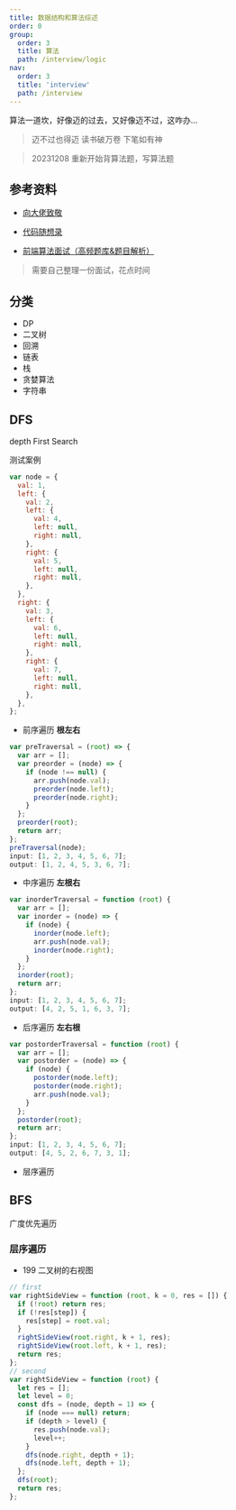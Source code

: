 ```yaml
---
title: 数据结构和算法综述
order: 0
group:
  order: 3
  title: 算法
  path: /interview/logic
nav:
  order: 3
  title: 'interview'
  path: /interview
---
```


算法一道坎，好像迈的过去，又好像迈不过，这咋办...

> 迈不过也得迈 读书破万卷 下笔如有神

> 20231208 重新开始背算法题，写算法题

## 参考资料

- [向大佬致敬](https://mp.weixin.qq.com/mp/appmsgalbum?__biz=MzIxMjExNzQxMQ==&action=getalbum&album_id=2856240521298657286&scene=173&from_msgid=2247489721&from_itemidx=1&count=3&nolastread=1#wechat_redirect)

- [代码随想录](https://programmercarl.com/%E8%83%8C%E5%8C%85%E7%90%86%E8%AE%BA%E5%9F%BA%E7%A1%8001%E8%83%8C%E5%8C%85-1.html)

- [前端算法面试（高频题库&题目解析）](https://github.com/hovinghuang/fe-agorithm-interview/tree/main)

> 需要自己整理一份面试，花点时间

## 分类

- DP
- 二叉树
- 回溯
- 链表
- 栈
- 贪婪算法
- 字符串

## DFS

depth First Search

测试案例

```js
var node = {
  val: 1,
  left: {
    val: 2,
    left: {
      val: 4,
      left: null,
      right: null,
    },
    right: {
      val: 5,
      left: null,
      right: null,
    },
  },
  right: {
    val: 3,
    left: {
      val: 6,
      left: null,
      right: null,
    },
    right: {
      val: 7,
      left: null,
      right: null,
    },
  },
};
```

- 前序遍历 **根左右**

```js
var preTraversal = (root) => {
  var arr = [];
  var preorder = (node) => {
    if (node !== null) {
      arr.push(node.val);
      preorder(node.left);
      preorder(node.right);
    }
  };
  preorder(root);
  return arr;
};
preTraversal(node);
input: [1, 2, 3, 4, 5, 6, 7];
output: [1, 2, 4, 5, 3, 6, 7];
```

- 中序遍历 **左根右**

```js
var inorderTraversal = function (root) {
  var arr = [];
  var inorder = (node) => {
    if (node) {
      inorder(node.left);
      arr.push(node.val);
      inorder(node.right);
    }
  };
  inorder(root);
  return arr;
};
input: [1, 2, 3, 4, 5, 6, 7];
output: [4, 2, 5, 1, 6, 3, 7];
```

- 后序遍历 **左右根**

```js
var postorderTraversal = function (root) {
  var arr = [];
  var postorder = (node) => {
    if (node) {
      postorder(node.left);
      postorder(node.right);
      arr.push(node.val);
    }
  };
  postorder(root);
  return arr;
};
input: [1, 2, 3, 4, 5, 6, 7];
output: [4, 5, 2, 6, 7, 3, 1];
```

- 层序遍历

## BFS

广度优先遍历

### 层序遍历

- 199 二叉树的右视图

```js
// first
var rightSideView = function (root, k = 0, res = []) {
  if (!root) return res;
  if (!res[step]) {
    res[step] = root.val;
  }
  rightSideView(root.right, k + 1, res);
  rightSideView(root.left, k + 1, res);
  return res;
};
// second
var rightSideView = function (root) {
  let res = [];
  let level = 0;
  const dfs = (node, depth = 1) => {
    if (node === null) return;
    if (depth > level) {
      res.push(node.val);
      level++;
    }
    dfs(node.right, depth + 1);
    dfs(node.left, depth + 1);
  };
  dfs(root);
  return res;
};
```
